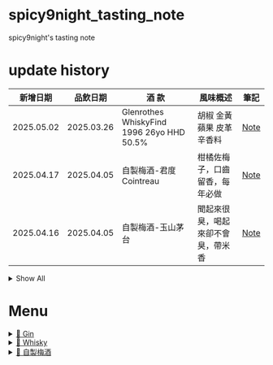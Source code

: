 # spicy9night_tasting_note
 spicy9night's tasting note

# update history
| 新增日期    | 品飲日期    | 酒 款                                    | 風味概述                        | 筆記      |
|-------------|-------------|------------------------------------------|---------------------------------|-----------|
| 2025.05.02  | 2025.03.26  |Glenrothes WhiskyFind 1996 26yo HHD 50.5% | 胡椒 金黃蘋果 皮革 辛香料       | [Note](./Whisky/GlenRothes/Glenrothes_WhiskyFind_1996_26yo_HHD_50-5/README.md) |
| 2025.04.17  | 2025.04.05  |自製梅酒-君度 Cointreau                   | 柑橘佐梅子，口齒留香，每年必做  | [Note](./自製梅酒/bottled_2025/君度_Cointreau/README.md/) |
| 2025.04.16  | 2025.04.05  |自製梅酒-玉山茅台                         | 聞起來很臭，喝起來卻不會臭，帶米香| [Note](./自製梅酒/bottled_2025/玉山茅台/README.md/) |


<details>
<summary>Show All</summary>

| 新增日期    | 品飲日期    | 酒 款                                | 風味概述                        | 筆記      |
|-------------|-------------|--------------------------------------|---------------------------------|-----------|
| 2025.04.13  | 2025.04.05  |自製梅酒-Barcelò, Dorado Rum 巴塞羅．金色蘭姆酒 | 高酸度，富士蘋果，    | [Note](./自製梅酒/bottled_2025/Barcelò_Dorado_Rum_巴塞羅．金色蘭姆酒/README.md/) |
| 2025.04.12  | 2025.04.05  |自製梅酒-Bacadi White Rum             | 梅子加了酒  Choya 基本款的風味  | [Note](./自製梅酒/bottled_2025/Bacardi_White_Rum/README.md/) |
| 2025.04.10  | 2025.04.05  |自製梅酒-Vodka+Gin                    | 辛口，青蘋果香氣，青梅感        | [Note](./自製梅酒/bottled_2025/Vodka+Gin/README.md) |
| 2025.04.08  | 2025.04.05  |自製梅酒-Kirkland 12yo Blended Whisky | 煙燻、烏梅調性，2025熟成MVP     | [Note](./自製梅酒/bottled_2025/Kirkland_12yo_blended_whisky/README.md) |
| 2025.04.06  | 2025.04.05  |自製梅酒-Kirkland 法國伏特加          | 葡萄百香果香、像Choya但酒感更強 | [Note](./自製梅酒/bottled_2025/Kirkland_法國伏特加/README.md) |
</details>

# Menu

<details>
<summary><a href=".\Gin\README.md">📁 Gin</a></summary>

<details>
<summary>&nbsp;&nbsp;<a href=".\Gin\Thompson_Bros\README.md">📂 Thompson_Bros</a></summary>

<details>
<summary>&nbsp;&nbsp;&nbsp;&nbsp;<a href=".\Gin\Thompson_Bros\Mediterranean_Organic_Gin\README.md">📂 Mediterranean_Organic_Gin</a></summary>

</details>

</details>

</details>

<details>
<summary><a href=".\Whisky\README.md">📁 Whisky</a></summary>

<details>
<summary>&nbsp;&nbsp;<a href=".\Whisky\Aultmore\README.md">📂 Aultmore</a></summary>

<details>
<summary>&nbsp;&nbsp;&nbsp;&nbsp;<a href=".\Whisky\Aultmore\Aultmore_Thompson-Bro-s_2008_14yo_Rye_Oloroso-Sherry_48-5\README.md">📂 Aultmore_Thompson-Bro-s_2008_14yo_Rye_Oloroso-Sherry_48-5</a></summary>

</details>

</details>

<details>
<summary>&nbsp;&nbsp;<a href=".\Whisky\Balmenach\README.md">📂 Balmenach</a></summary>

<details>
<summary>&nbsp;&nbsp;&nbsp;&nbsp;<a href=".\Whisky\Balmenach\Balmenach_Thompson-Bro-s_2013_10yo_Sherry_48-5\README.md">📂 Balmenach_Thompson-Bro-s_2013_10yo_Sherry_48-5</a></summary>

</details>

</details>

<details>
<summary>&nbsp;&nbsp;<a href=".\Whisky\Braeval\README.md">📂 Braeval</a></summary>

&nbsp;&nbsp;&nbsp;&nbsp;&nbsp;&nbsp;&nbsp;&nbsp;&nbsp;<a href=".\Whisky\Braeval\Braeval _OB_NA_26yo_NA_52-1\README.md">📄 Braeval _OB_NA_26yo_NA_52-1</a>

</details>

<details>
<summary>&nbsp;&nbsp;<a href=".\Whisky\Caperdonich\README.md">📂 Caperdonich</a></summary>

&nbsp;&nbsp;&nbsp;&nbsp;&nbsp;&nbsp;&nbsp;&nbsp;&nbsp;<a href=".\Whisky\Caperdonich\Caperdonich_OB_NA_27yo_NA_49-2\README.md">📄 Caperdonich_OB_NA_27yo_NA_49-2</a>

&nbsp;&nbsp;&nbsp;&nbsp;&nbsp;&nbsp;&nbsp;&nbsp;&nbsp;<a href=".\Whisky\Caperdonich\Caperdonich_OB_NA_27yo_NA_54-4\README.md">📄 Caperdonich_OB_NA_27yo_NA_54-4</a>

<details>
<summary>&nbsp;&nbsp;&nbsp;&nbsp;<a href=".\Whisky\Caperdonich\Caperdonich_威佬_1997_26yo_HHD_49.7\README.md">📂 Caperdonich_威佬_1997_26yo_HHD_49.7</a></summary>

</details>

</details>

<details>
<summary>&nbsp;&nbsp;<a href=".\Whisky\Cooley\README.md">📂 Cooley</a></summary>

<details>
<summary>&nbsp;&nbsp;&nbsp;&nbsp;<a href=".\Whisky\Cooley\Cooley_WhiskyFind_2002_20yo_Barrel_56-1\README.md">📂 Cooley_WhiskyFind_2002_20yo_Barrel_56-1</a></summary>

</details>

</details>

<details>
<summary>&nbsp;&nbsp;<a href=".\Whisky\Croftengea\README.md">📂 Croftengea</a></summary>

<details>
<summary>&nbsp;&nbsp;&nbsp;&nbsp;<a href=".\Whisky\Croftengea\Croftengea_IB_2006_19yo_Olorosso-Sherry_53-1\README.md">📂 Croftengea_IB_2006_19yo_Olorosso-Sherry_53-1</a></summary>

</details>

</details>

<details>
<summary>&nbsp;&nbsp;<a href=".\Whisky\Glen_Elgin\README.md">📂 Glen_Elgin</a></summary>

<details>
<summary>&nbsp;&nbsp;&nbsp;&nbsp;<a href=".\Whisky\Glen_Elgin\Glen-Elgin_WhiskyFind_2010_13yo_Oloroso-barrique_54-8\README.md">📂 Glen-Elgin_WhiskyFind_2010_13yo_Oloroso-barrique_54-8</a></summary>

</details>

</details>

<details>
<summary>&nbsp;&nbsp;<a href=".\Whisky\Glen_Keith\README.md">📂 Glen_Keith</a></summary>

&nbsp;&nbsp;&nbsp;&nbsp;&nbsp;&nbsp;&nbsp;&nbsp;&nbsp;<a href=".\Whisky\Glen_Keith\Glen-Keith _OB_NA_31yo_NA_48-9\README.md">📄 Glen-Keith _OB_NA_31yo_NA_48-9</a>

</details>

<details>
<summary>&nbsp;&nbsp;<a href=".\Whisky\Glenkinchie\README.md">📂 Glenkinchie</a></summary>

<details>
<summary>&nbsp;&nbsp;&nbsp;&nbsp;<a href=".\Whisky\Glenkinchie\Glenkinchie_IB_2008_17yo_Sherry-HHD_50-2\README.md">📂 Glenkinchie_IB_2008_17yo_Sherry-HHD_50-2</a></summary>

</details>

</details>

<details>
<summary>&nbsp;&nbsp;<a href=".\Whisky\Glenrothes\README.md">📂 Glenrothes</a></summary>

<details>
<summary>&nbsp;&nbsp;&nbsp;&nbsp;<a href=".\Whisky\Glenrothes\Glenrothes_Thompson-Bro-s_1997_24yo_HHD_48-9\README.md">📂 Glenrothes_Thompson-Bro-s_1997_24yo_HHD_48-9</a></summary>

</details>

&nbsp;&nbsp;&nbsp;&nbsp;&nbsp;&nbsp;&nbsp;&nbsp;&nbsp;<a href=".\Whisky\Glenrothes\Glenrothes_WhiskyFind_1996_26yo_HHD_50-5\README.md">📄 Glenrothes_WhiskyFind_1996_26yo_HHD_50-5</a>

<details>
<summary>&nbsp;&nbsp;&nbsp;&nbsp;<a href=".\Whisky\Glenrothes\Glenrothes_WhiskyFind_1997_26yo_Armagnac_53-9\README.md">📂 Glenrothes_WhiskyFind_1997_26yo_Armagnac_53-9</a></summary>

</details>

</details>

<details>
<summary>&nbsp;&nbsp;<a href=".\Whisky\Highland_Park\README.md">📂 Highland_Park</a></summary>

<details>
<summary>&nbsp;&nbsp;&nbsp;&nbsp;<a href=".\Whisky\Highland_Park\Highland-Park_WhiskyFind_2008_15yo_1st-Bourbon_55-7\README.md">📂 Highland-Park_WhiskyFind_2008_15yo_1st-Bourbon_55-7</a></summary>

</details>

</details>

<details>
<summary>&nbsp;&nbsp;<a href=".\Whisky\Imperial\README.md">📂 Imperial</a></summary>

&nbsp;&nbsp;&nbsp;&nbsp;&nbsp;&nbsp;&nbsp;&nbsp;&nbsp;<a href=".\Whisky\Imperial\Imperial _OB_NA_27yo_NA_49-8\README.md">📄 Imperial _OB_NA_27yo_NA_49-8</a>

</details>

<details>
<summary>&nbsp;&nbsp;<a href=".\Whisky\Inchgower\README.md">📂 Inchgower</a></summary>

<details>
<summary>&nbsp;&nbsp;&nbsp;&nbsp;<a href=".\Whisky\Inchgower\Inchgower_IB_NA_NA_Tawny-Port_NA\README.md">📂 Inchgower_IB_NA_NA_Tawny-Port_NA</a></summary>

</details>

</details>

<details>
<summary>&nbsp;&nbsp;<a href=".\Whisky\Jura\README.md">📂 Jura</a></summary>

<details>
<summary>&nbsp;&nbsp;&nbsp;&nbsp;<a href=".\Whisky\Jura\Jura_IB_2009_16yo_Rugy-Port_47-9\README.md">📂 Jura_IB_2009_16yo_Rugy-Port_47-9</a></summary>

</details>

</details>

<details>
<summary>&nbsp;&nbsp;<a href=".\Whisky\Longmorn\README.md">📂 Longmorn</a></summary>

<details>
<summary>&nbsp;&nbsp;&nbsp;&nbsp;<a href=".\Whisky\Longmorn\Longmorn_IB_2010_14yo_Barrel_51-2\README.md">📂 Longmorn_IB_2010_14yo_Barrel_51-2</a></summary>

</details>

<details>
<summary>&nbsp;&nbsp;&nbsp;&nbsp;<a href=".\Whisky\Longmorn\Longmorn_IB_2011_11yo_First-Barrel_53-5\README.md">📂 Longmorn_IB_2011_11yo_First-Barrel_53-5</a></summary>

</details>

<details>
<summary>&nbsp;&nbsp;&nbsp;&nbsp;<a href=".\Whisky\Longmorn\Longmorn_Thompson-Bro-s_2011_11yo_First-Fill-Barrel_53-5\README.md">📂 Longmorn_Thompson-Bro-s_2011_11yo_First-Fill-Barrel_53-5</a></summary>

</details>

</details>

<details>
<summary>&nbsp;&nbsp;<a href=".\Whisky\Penderyn\README.md">📂 Penderyn</a></summary>

<details>
<summary>&nbsp;&nbsp;&nbsp;&nbsp;<a href=".\Whisky\Penderyn\Penderyn_WhiskyFind_2016_8yo_Peated-Quarter_53-7\README.md">📂 Penderyn_WhiskyFind_2016_8yo_Peated-Quarter_53-7</a></summary>

</details>

</details>

<details>
<summary>&nbsp;&nbsp;<a href=".\Whisky\Royal_Brackla\README.md">📂 Royal_Brackla</a></summary>

<details>
<summary>&nbsp;&nbsp;&nbsp;&nbsp;<a href=".\Whisky\Royal_Brackla\Royal-Brackla_WhiskyFind_2008_16yo_HHD_52-8\README.md">📂 Royal-Brackla_WhiskyFind_2008_16yo_HHD_52-8</a></summary>

</details>

</details>

<details>
<summary>&nbsp;&nbsp;<a href=".\Whisky\Speyside\README.md">📂 Speyside</a></summary>

<details>
<summary>&nbsp;&nbsp;&nbsp;&nbsp;<a href=".\Whisky\Speyside\Speyside_WhiskyFind_2015_9yo_Bourbon_53-5\README.md">📂 Speyside_WhiskyFind_2015_9yo_Bourbon_53-5</a></summary>

</details>

</details>

<details>
<summary>&nbsp;&nbsp;<a href=".\Whisky\Tamnavulin\README.md">📂 Tamnavulin</a></summary>

<details>
<summary>&nbsp;&nbsp;&nbsp;&nbsp;<a href=".\Whisky\Tamnavulin\Tamnavulin_WhiskyFind_2012_12yo_Rum_52-8\README.md">📂 Tamnavulin_WhiskyFind_2012_12yo_Rum_52-8</a></summary>

</details>

</details>

<details>
<summary>&nbsp;&nbsp;<a href=".\Whisky\Tompson_Bros\README.md">📂 Tompson_Bros</a></summary>

<details>
<summary>&nbsp;&nbsp;&nbsp;&nbsp;<a href=".\Whisky\Tompson_Bros\SRV5\README.md">📂 SRV5</a></summary>

</details>

</details>

</details>

<details>
<summary><a href=".\自製梅酒\README.md">📁 自製梅酒</a></summary>

<details>
<summary>&nbsp;&nbsp;<a href=".\自製梅酒\bottled_2025\README.md">📂 bottled_2025</a></summary>

&nbsp;&nbsp;&nbsp;&nbsp;&nbsp;&nbsp;&nbsp;&nbsp;&nbsp;<a href=".\自製梅酒\bottled_2025\Bacardi_White_Rum\README.md">📄 Bacardi_White_Rum</a>

&nbsp;&nbsp;&nbsp;&nbsp;&nbsp;&nbsp;&nbsp;&nbsp;&nbsp;<a href=".\自製梅酒\bottled_2025\Barcelò_Dorado_Rum_巴塞羅．金色蘭姆酒\README.md">📄 Barcelò_Dorado_Rum_巴塞羅．金色蘭姆酒</a>

&nbsp;&nbsp;&nbsp;&nbsp;&nbsp;&nbsp;&nbsp;&nbsp;&nbsp;<a href=".\自製梅酒\bottled_2025\Kirkland_12yo_blended_whisky\README.md">📄 Kirkland_12yo_blended_whisky</a>

&nbsp;&nbsp;&nbsp;&nbsp;&nbsp;&nbsp;&nbsp;&nbsp;&nbsp;<a href=".\自製梅酒\bottled_2025\Kirkland_法國伏特加\README.md">📄 Kirkland_法國伏特加</a>

&nbsp;&nbsp;&nbsp;&nbsp;&nbsp;&nbsp;&nbsp;&nbsp;&nbsp;<a href=".\自製梅酒\bottled_2025\Vodka+Gin\README.md">📄 Vodka+Gin</a>

&nbsp;&nbsp;&nbsp;&nbsp;&nbsp;&nbsp;&nbsp;&nbsp;&nbsp;<a href=".\自製梅酒\bottled_2025\君度_Cointreau\README.md">📄 君度_Cointreau</a>

&nbsp;&nbsp;&nbsp;&nbsp;&nbsp;&nbsp;&nbsp;&nbsp;&nbsp;<a href=".\自製梅酒\bottled_2025\玉山茅台\README.md">📄 玉山茅台</a>

</details>

</details>
